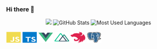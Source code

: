 ### Hi there 👋
<div align='center'>
  <img width='75%' src='https://github-readme-streak-stats.herokuapp.com?user=rodrigobpe&theme=dark&hide_border=true&mode=weekly' />
  <img height='200em' src='https://github-readme-stats.vercel.app/api?username=rodrigobpe&show_icons=true&theme=dark&hide_border=true' alt='GitHub Stats'>
  <img height='200em' src='https://github-readme-stats.vercel.app/api/top-langs/?username=marcuscostagraciano&layout=compact&langs_count=7&theme=dark&hide_border=true' alt='Most Used Languages'>
</div>
<div style="display: inline_block"><br>
  <img align="center" alt="Rodrigo-js" height="30" width="40" src="https://raw.githubusercontent.com/devicons/devicon/master/icons/javascript/javascript-plain.svg">
  <img align="center" alt="Rodrigo-ts" height="30" width="40" src="https://raw.githubusercontent.com/devicons/devicon/master/icons/typescript/typescript-plain.svg">
  <img align="center" alt="Rodrigo-vue" height="30" width="40" src="https://raw.githubusercontent.com/devicons/devicon/master/icons/vuejs/vuejs-original.svg">
  <img align="center" alt="Rodrigo-nuxt" height="30" width="40" src="https://raw.githubusercontent.com/devicons/devicon/master/icons/nuxtjs/nuxtjs-original.svg">
  <img align="center" alt="Rodrigo-nestjs" height="30" width="40" src="https://raw.githubusercontent.com/devicons/devicon/master/icons/nestjs/nestjs-plain.svg">
  <img align="center" alt="Rodrigo-postgres" height="30" width="40" src="https://raw.githubusercontent.com/devicons/devicon/master/icons/postgresql/postgresql-original.svg">

</div>
<!--
**rodrigobpe/rodrigobpe** is a ✨ _special_ ✨ repository because its `README.md` (this file) appears on your GitHub profile.

Here are some ideas to get you started:

- 🔭 I’m currently working on ...
- 🌱 I’m currently learning ...
- 👯 I’m looking to collaborate on ...
- 🤔 I’m looking for help with ...
- 💬 Ask me about ...
- 📫 How to reach me: ...
- 😄 Pronouns: ...
- ⚡ Fun fact: ...
-->
